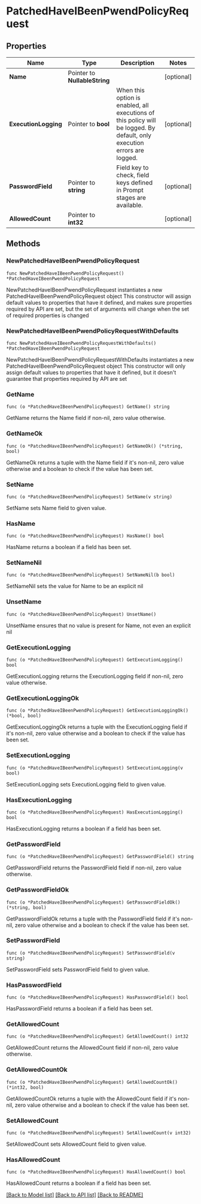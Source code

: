 # PatchedHaveIBeenPwendPolicyRequest

## Properties

Name | Type | Description | Notes
------------ | ------------- | ------------- | -------------
**Name** | Pointer to **NullableString** |  | [optional] 
**ExecutionLogging** | Pointer to **bool** | When this option is enabled, all executions of this policy will be logged. By default, only execution errors are logged. | [optional] 
**PasswordField** | Pointer to **string** | Field key to check, field keys defined in Prompt stages are available. | [optional] 
**AllowedCount** | Pointer to **int32** |  | [optional] 

## Methods

### NewPatchedHaveIBeenPwendPolicyRequest

`func NewPatchedHaveIBeenPwendPolicyRequest() *PatchedHaveIBeenPwendPolicyRequest`

NewPatchedHaveIBeenPwendPolicyRequest instantiates a new PatchedHaveIBeenPwendPolicyRequest object
This constructor will assign default values to properties that have it defined,
and makes sure properties required by API are set, but the set of arguments
will change when the set of required properties is changed

### NewPatchedHaveIBeenPwendPolicyRequestWithDefaults

`func NewPatchedHaveIBeenPwendPolicyRequestWithDefaults() *PatchedHaveIBeenPwendPolicyRequest`

NewPatchedHaveIBeenPwendPolicyRequestWithDefaults instantiates a new PatchedHaveIBeenPwendPolicyRequest object
This constructor will only assign default values to properties that have it defined,
but it doesn't guarantee that properties required by API are set

### GetName

`func (o *PatchedHaveIBeenPwendPolicyRequest) GetName() string`

GetName returns the Name field if non-nil, zero value otherwise.

### GetNameOk

`func (o *PatchedHaveIBeenPwendPolicyRequest) GetNameOk() (*string, bool)`

GetNameOk returns a tuple with the Name field if it's non-nil, zero value otherwise
and a boolean to check if the value has been set.

### SetName

`func (o *PatchedHaveIBeenPwendPolicyRequest) SetName(v string)`

SetName sets Name field to given value.

### HasName

`func (o *PatchedHaveIBeenPwendPolicyRequest) HasName() bool`

HasName returns a boolean if a field has been set.

### SetNameNil

`func (o *PatchedHaveIBeenPwendPolicyRequest) SetNameNil(b bool)`

 SetNameNil sets the value for Name to be an explicit nil

### UnsetName
`func (o *PatchedHaveIBeenPwendPolicyRequest) UnsetName()`

UnsetName ensures that no value is present for Name, not even an explicit nil
### GetExecutionLogging

`func (o *PatchedHaveIBeenPwendPolicyRequest) GetExecutionLogging() bool`

GetExecutionLogging returns the ExecutionLogging field if non-nil, zero value otherwise.

### GetExecutionLoggingOk

`func (o *PatchedHaveIBeenPwendPolicyRequest) GetExecutionLoggingOk() (*bool, bool)`

GetExecutionLoggingOk returns a tuple with the ExecutionLogging field if it's non-nil, zero value otherwise
and a boolean to check if the value has been set.

### SetExecutionLogging

`func (o *PatchedHaveIBeenPwendPolicyRequest) SetExecutionLogging(v bool)`

SetExecutionLogging sets ExecutionLogging field to given value.

### HasExecutionLogging

`func (o *PatchedHaveIBeenPwendPolicyRequest) HasExecutionLogging() bool`

HasExecutionLogging returns a boolean if a field has been set.

### GetPasswordField

`func (o *PatchedHaveIBeenPwendPolicyRequest) GetPasswordField() string`

GetPasswordField returns the PasswordField field if non-nil, zero value otherwise.

### GetPasswordFieldOk

`func (o *PatchedHaveIBeenPwendPolicyRequest) GetPasswordFieldOk() (*string, bool)`

GetPasswordFieldOk returns a tuple with the PasswordField field if it's non-nil, zero value otherwise
and a boolean to check if the value has been set.

### SetPasswordField

`func (o *PatchedHaveIBeenPwendPolicyRequest) SetPasswordField(v string)`

SetPasswordField sets PasswordField field to given value.

### HasPasswordField

`func (o *PatchedHaveIBeenPwendPolicyRequest) HasPasswordField() bool`

HasPasswordField returns a boolean if a field has been set.

### GetAllowedCount

`func (o *PatchedHaveIBeenPwendPolicyRequest) GetAllowedCount() int32`

GetAllowedCount returns the AllowedCount field if non-nil, zero value otherwise.

### GetAllowedCountOk

`func (o *PatchedHaveIBeenPwendPolicyRequest) GetAllowedCountOk() (*int32, bool)`

GetAllowedCountOk returns a tuple with the AllowedCount field if it's non-nil, zero value otherwise
and a boolean to check if the value has been set.

### SetAllowedCount

`func (o *PatchedHaveIBeenPwendPolicyRequest) SetAllowedCount(v int32)`

SetAllowedCount sets AllowedCount field to given value.

### HasAllowedCount

`func (o *PatchedHaveIBeenPwendPolicyRequest) HasAllowedCount() bool`

HasAllowedCount returns a boolean if a field has been set.


[[Back to Model list]](../README.md#documentation-for-models) [[Back to API list]](../README.md#documentation-for-api-endpoints) [[Back to README]](../README.md)



